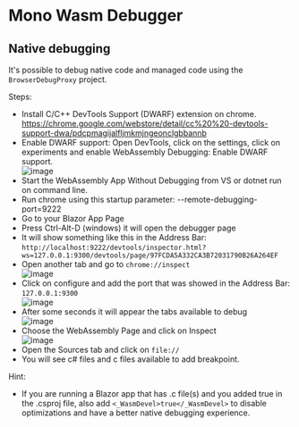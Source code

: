 # Mono Wasm Debugger

## Native debugging

It's possible to debug native code and managed code using the `BrowserDebugProxy` project.

Steps:
- Install C/C++ DevTools Support (DWARF) extension on chrome. https://chrome.google.com/webstore/detail/cc%20%20-devtools-support-dwa/pdcpmagijalfljmkmjngeonclgbbannb
- Enable DWARF support: Open DevTools, click on the settings, click on experiments and enable WebAssembly Debugging: Enable DWARF support.<br>
![image](https://user-images.githubusercontent.com/4503299/170745664-fc7d185c-469c-4443-9c57-545bd79588b8.png)
- Start the WebAssembly App Without Debugging from VS or dotnet run on command line.
- Run chrome using this startup parameter: --remote-debugging-port=9222
- Go to your Blazor App Page
- Press Ctrl-Alt-D (windows) it will open the debugger page
- It will show something like this in the Address Bar: ``http://localhost:9222/devtools/inspector.html?ws=127.0.0.1:9300/devtools/page/97FCDA5A332CA3B72031790B26A264EF``
- Open another tab and go to ``chrome://inspect``<br>
![image](https://user-images.githubusercontent.com/4503299/170746026-8921892b-b936-458d-84f2-8a49b76755d4.png)
- Click on configure and add the port that was showed in the Address Bar: ``127.0.0.1:9300``<br>
![image](https://user-images.githubusercontent.com/4503299/170746126-b2edd688-dcc5-4b67-9162-465782646363.png)
- After some seconds it will appear the tabs available to debug<br>
![image](https://user-images.githubusercontent.com/4503299/170746234-456ac8e9-180d-4173-a2fa-93cb8293514a.png)
- Choose the WebAssembly Page and click on Inspect<br>
![image](https://user-images.githubusercontent.com/4503299/170746341-809f8876-3f46-4c5c-b2b3-6f92af8beaa1.png)
- Open the Sources tab and click on ``file://``
- You will see c# files and c files available to add breakpoint.

Hint:
- If you are running a Blazor app that has .c file(s) and you added <WasmBuildNative>true</WasmBuildNative> in the .csproj file, also add ``<_WasmDevel>true</_WasmDevel>`` to disable optimizations and have a better native debugging experience.
